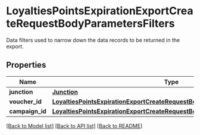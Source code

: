 # LoyaltiesPointsExpirationExportCreateRequestBodyParametersFilters

Data filters used to narrow down the data records to be returned in the export.

## Properties

Name | Type | Description | Notes
------------ | ------------- | ------------- | -------------
**junction** | [**Junction**](Junction.md) |  | [optional] 
**voucher_id** | [**LoyaltiesPointsExpirationExportCreateRequestBodyParametersFiltersVoucherId**](LoyaltiesPointsExpirationExportCreateRequestBodyParametersFiltersVoucherId.md) |  | [optional] 
**campaign_id** | [**LoyaltiesPointsExpirationExportCreateRequestBodyParametersFiltersCampaignId**](LoyaltiesPointsExpirationExportCreateRequestBodyParametersFiltersCampaignId.md) |  | [optional] 

[[Back to Model list]](../README.md#documentation-for-models) [[Back to API list]](../README.md#documentation-for-api-endpoints) [[Back to README]](../README.md)


